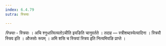 ```yaml
---
index: 6.4.79
sutra: स्त्रियाः

---
```

_स्त्रियाः_ - स्त्रियाः । अचि श्नुधात्वित्यतोऽचीति इयङिति चानुवर्तते । तदाह — स्त्रीशब्दस्येत्यादिना । स्त्रियौ स्त्रिय इति । औजसोः रूपम् । अमि शसि च स्त्रियां स्त्रिय इति नित्यमियङि प्राप्ते ।